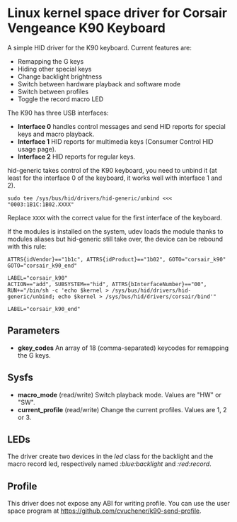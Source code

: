 Linux kernel space driver for Corsair Vengeance K90 Keyboard
============================================================

A simple HID driver for the K90 keyboard. Current features are:
 - Remapping the G keys
 - Hiding other special keys
 - Change backlight brightness
 - Switch between hardware playback and software mode
 - Switch between profiles
 - Toggle the record macro LED

The K90 has three USB interfaces:
 - **Interface 0** handles control messages and send HID reports for special keys and macro playback.
 - **Interface 1** HID reports for multimedia keys (Consumer Control HID usage page).
 - **Interface 2** HID reports for regular keys.

hid-generic takes control of the K90 keyboard, you need to unbind it (at least for the interface 0 of the keyboard, it works well with interface 1 and 2).
```
sudo tee /sys/bus/hid/drivers/hid-generic/unbind <<< "0003:1B1C:1B02.XXXX"
```
Replace `XXXX` with the correct value for the first interface of the keyboard.

If the modules is installed on the system, udev loads the module thanks to modules aliases but hid-generic still take over, the device can be rebound with this rule:
```
ATTRS{idVendor}=="1b1c", ATTRS{idProduct}=="1b02", GOTO="corsair_k90"
GOTO="corsair_k90_end"

LABEL="corsair_k90"
ACTION=="add", SUBSYSTEM=="hid", ATTRS{bInterfaceNumber}=="00", RUN+="/bin/sh -c 'echo $kernel > /sys/bus/hid/drivers/hid-generic/unbind; echo $kernel > /sys/bus/hid/drivers/corsair/bind'"

LABEL="corsair_k90_end"
```

Parameters
----------

- **gkey_codes** An array of 18 (comma-separated) keycodes for remapping the G keys.

Sysfs
-----

- **macro_mode** (read/write) Switch playback mode. Values are "HW" or "SW".
- **current_profile** (read/write) Change the current profiles. Values are 1, 2 or 3.

LEDs
----

The driver create two devices in the *led* class for the backlight and the macro record led, respectively named *<devicename>:blue:backlight* and *<devicename>:red:record*.

Profile
-------

This driver does not expose any ABI for writing profile. You can use the user space program at https://github.com/cvuchener/k90-send-profile.

